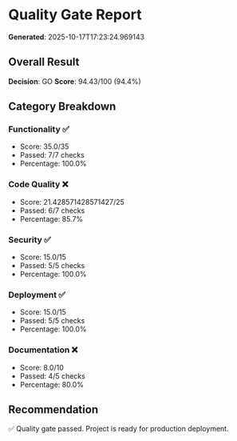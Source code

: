 # Quality Gate Report

**Generated**: 2025-10-17T17:23:24.969143

## Overall Result

**Decision**: GO
**Score**: 94.43/100 (94.4%)

## Category Breakdown

### Functionality ✅
- Score: 35.0/35
- Passed: 7/7 checks
- Percentage: 100.0%
### Code Quality ❌
- Score: 21.428571428571427/25
- Passed: 6/7 checks
- Percentage: 85.7%
### Security ✅
- Score: 15.0/15
- Passed: 5/5 checks
- Percentage: 100.0%
### Deployment ✅
- Score: 15.0/15
- Passed: 5/5 checks
- Percentage: 100.0%
### Documentation ❌
- Score: 8.0/10
- Passed: 4/5 checks
- Percentage: 80.0%


## Recommendation

✅ Quality gate passed. Project is ready for production deployment.
